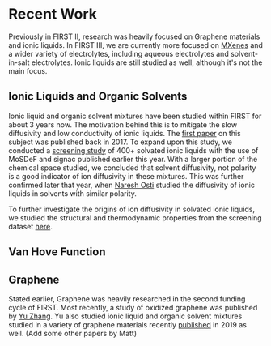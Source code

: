 # Recent Work

Previously in FIRST II, research was
heavily focused on Graphene materials and ionic liquids.  In FIRST III, we are
currently more focused on [MXenes](https://en.wikipedia.org/wiki/MXenes) and a wider
variety of electrolytes, including aqueous electrolytes and solvent-in-salt
electrolytes.  Ionic liquids are still studied as well, although it's not the main
focus.

## Ionic Liquids and Organic Solvents

Ionic liquid and organic solvent mixtures have been studied within FIRST for about 3
years now. The motivation behind this is to mitigate the slow diffusivity and low
conductivity of ionic liquids.  The [first
paper](https://pubs.acs.org/doi/abs/10.1021/acs.jpclett.6b02587) on this subject was
published back in 2017.  To expand upon this study, we conducted a [screening study](https://pubs.acs.org/doi/10.1021/acs.jpcb.8b11527) of
400+ solvated ionic liquids with the use of MoSDeF and signac published earlier this year. With a larger portion of the chemical space studied, we concluded that solvent diffusivity, not polarity is a good indicator of ion diffusivity in these mixtures.  This was further confirmed later that year, when [Naresh Osti](https://pubs.acs.org/doi/abs/10.1021/acs.jpcc.9b05119) studied the diffusivity of ionic liquids in solvents with similar polarity.

To further investigate the origins of ion diffusivity in solvated ionic liquids, we
studied the structural and thermodynamic properties from the screening dataset
[here](https://pubs.acs.org/doi/abs/10.1021/acs.jpcb.9b08509).

## Van Hove Function

## Graphene

Stated earlier, Graphene was heavily researched in the second funding cycle of FIRST.
Most recently, a study of oxidized graphene was published by [Yu
Zhang](https://pubs.acs.org/doi/abs/10.1021/acs.jpcc.9b01617).  Yu also studied ionic liquid and organic solvent mixtures studied in a variety of graphene materials recently
[published](https://pubs.acs.org/doi/abs/10.1021/acsami.9b09939)
in 2019 as well. (Add some other papers by Matt)

## 

